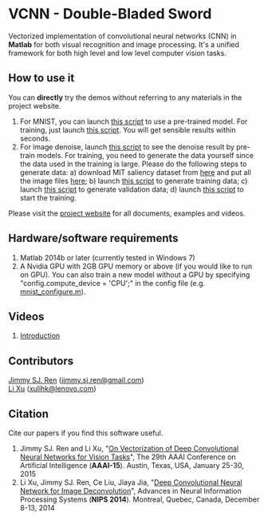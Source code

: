 # VCNN - Double-Bladed Sword
Vectorized implementation of convolutional neural networks (CNN) in <b>Matlab</b> for both visual recognition and image processing. It's a unified framework for both high level and low level computer vision tasks.

## How to use it
You can <b>directly</b> try the demos without referring to any materials in the project website. <br>
1. For MNIST, you can launch [this script](https://github.com/vcnn/vcnn_double-bladed/blob/master/applications/MNIST/mnist_test_demo.m) to use a pre-trained model. For training, just launch [this script](https://github.com/vcnn/vcnn_double-bladed/blob/master/applications/MNIST/mnist_train_demo.m). You will get sensible results within seconds.<br>
2. For image denoise, launch [this script](https://github.com/vcnn/vcnn_double-bladed/blob/master/applications/image_denoise/denoise_test_demo.m) to see the denoise result by pre-train models. For training, you need to generate the data yourself since the data used in the training is large. Please do the following steps to generate data: a) download MIT saliency dataset from [here](http://saliency.mit.edu/BenchmarkIMAGES.zip) and put all the image files [here](https://github.com/vcnn/vcnn_double-bladed/tree/master/data/denoise/mit_saliency); b) launch [this script](https://github.com/vcnn/vcnn_double-bladed/blob/master/applications/image_denoise/gen_data/gen_training_data.m) to generate training data; c) launch [this script](https://github.com/vcnn/vcnn_double-bladed/blob/master/applications/image_denoise/gen_data/gen_val_data.m) to generate validation data; d) launch [this script](https://github.com/vcnn/vcnn_double-bladed/blob/master/applications/image_denoise/denoise_train_demo.m) to start the training.<br>

Please visit the [project website](http://vcnn.deeplearning.cc) for all documents, examples and videos.

## Hardware/software requirements
1. Matlab 2014b or later (currently tested in Windows 7)<br>
2. A Nvidia GPU with 2GB GPU memory or above (if you would like to run on GPU). You can also train a new model without a GPU by specifying "config.compute_device = 'CPU';" in the config file (e.g. [mnist_configure.m](https://github.com/vcnn/vcnn_double-bladed/blob/master/applications/MNIST/mnist_configure.m)). <br>

## Videos
1. [Introduction](https://www.youtube.com/watch?v=aYhl_k51Tks)<br>

## Contributors
[Jimmy SJ. Ren](http://www.jimmyren.com) (jimmy.sj.ren@gmail.com)<br>
[Li Xu](http://www.lxu.me) (xulihk@lenovo.com)

## Citation
Cite our papers if you find this software useful.<br>
1. Jimmy SJ. Ren and Li Xu, "[On Vectorization of Deep Convolutional Neural Networks for Vision Tasks](http://eportal.cityu.edu.hk/bbcswebdav/users/sjren2/~jimmy/papers/aaai_vcnn.pdf)", 
The 29th AAAI Conference on Artificial Intelligence (<b>AAAI-15</b>). Austin, Texas, USA, January 25-30, 2015<br>
2. Li Xu, Jimmy SJ. Ren, Ce Liu, Jiaya Jia, "[Deep Convolutional Neural Network for Image Deconvolution](http://papers.nips.cc/paper/5485-deep-convolutional-neural-network-for-image-deconvolution.pdf)", Advances in Neural Information Processing Systems (<b>NIPS 2014</b>). Montreal, Quebec, Canada, December 8-13, 2014<br>


